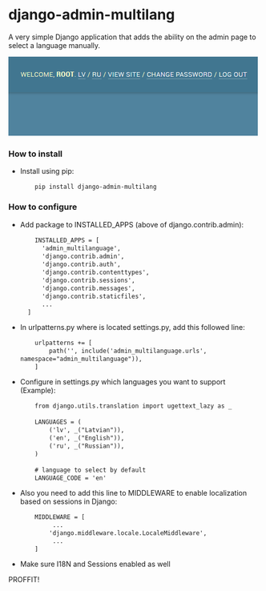 # django-admin-multilang
A very simple Django application that adds the ability on the admin page to select a language manually.


![Screenshot](example.png)

<h3>How to install</h3>
<ul>
  <li>
      Install using pip:
    
        pip install django-admin-multilang
       
  </li>
</ul>

<h3>How to configure</h3>
<ul>
  <li>
    Add package to INSTALLED_APPS (above of django.contrib.admin):
  
        INSTALLED_APPS = [
          'admin_multilanguage',
          'django.contrib.admin',
          'django.contrib.auth',
          'django.contrib.contenttypes',
          'django.contrib.sessions',
          'django.contrib.messages',
          'django.contrib.staticfiles',
          ...
      ]
  
  </li>
  <li>
    In urlpatterns.py where is located settings.py, add this followed line:
  
        urlpatterns += [
            path('', include('admin_multilanguage.urls', namespace="admin_multilanguage")),
        ]
  </li>
  
  <li>
    Configure in settings.py which languages you want to support (Example):
    
        from django.utils.translation import ugettext_lazy as _
        
        LANGUAGES = (
            ('lv', _("Latvian")),
            ('en', _("English")),
            ('ru', _("Russian")),
        )
        
        # language to select by default
        LANGUAGE_CODE = 'en'
  </li>
  
  <li>
    Also you need to add this line to MIDDLEWARE to enable localization based on sessions in Django:
  
        MIDDLEWARE = [
             ...
            'django.middleware.locale.LocaleMiddleware',
             ...
        ]
  </li>
  
  <li>
    Make sure I18N and Sessions enabled as well
  </li>
</ul>

PROFFIT!

